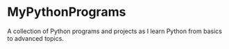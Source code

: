 # MyPythonPrograms
A collection of Python programs and projects as I learn Python from basics to advanced topics.
